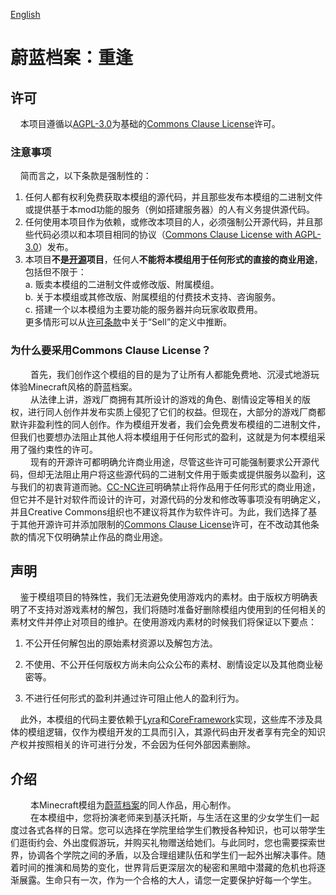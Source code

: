 [English](README.md)

# 蔚蓝档案：重逢

## 许可

    本项目遵循以[AGPL-3.0](https://www.gnu.org/licenses/agpl-3.0.html)为基础的[Commons Clause License](https://commonsclause.com/)许可。<br>

### 注意事项

    简而言之，以下条款是强制性的：<br>

1. 任何人都有权利免费获取本模组的源代码，并且那些发布本模组的二进制文件或提供基于本mod功能的服务（例如搭建服务器）的人有义务提供源代码。<br>
2. 任何使用本项目作为依赖，或修改本项目的人，必须强制公开源代码，并且那些代码必须以和本项目相同的协议（[Commons Clause License with AGPL-3.0](LICENSE.txt)）发布。<br>
3. 本项目**不是[开源](https://opensource.org/osd)项目**，任何人**不能将本模组用于任何形式的直接的商业用途**，包括但不限于：<br>
   a. 贩卖本模组的二进制文件或修改版、附属模组。<br>
   b. 关于本模组或其修改版、附属模组的付费技术支持、咨询服务。<br>
   c. 搭建一个以本模组为主要功能的服务器并向玩家收取费用。<br>
   更多情形可以从[许可条款](LICENSE.txt)中关于“Sell”的定义中推断。<br>

### 为什么要采用Commons Clause License？

&emsp;&emsp;  首先，我们创作这个模组的目的是为了让所有人都能免费地、沉浸式地游玩体验Minecraft风格的蔚蓝档案。<br>
&emsp;&emsp;  从法律上讲，游戏厂商拥有其所设计的游戏的角色、剧情设定等相关的版权，进行同人创作并发布实质上侵犯了它们的权益。但现在，大部分的游戏厂商都默许非盈利性的同人创作。作为模组开发者，我们会免费发布模组的二进制文件，但我们也要想办法阻止其他人将本模组用于任何形式的盈利，这就是为何本模组采用了强约束性的许可。<br>
&emsp;&emsp;  现有的开源许可都明确允许商业用途，尽管这些许可可能强制要求公开源代码，但却无法阻止用户将这些源代码的二进制文件用于贩卖或提供服务以盈利，这与我们的初衷背道而驰。[CC-NC许可](https://opensource.creativecommons.org/)明确禁止将作品用于任何形式的商业用途，但它并不是针对软件而设计的许可，对源代码的分发和修改等事项没有明确定义，并且Creative Commons组织也不建议将其作为软件许可。为此，我们选择了基于其他开源许可并添加限制的[Commons Clause License](https://commonsclause.com/)许可，在不改动其他条款的情况下仅明确禁止作品的商业用途。

## 声明

    鉴于模组项目的特殊性，我们无法避免使用游戏内的素材。由于版权方明确表明了不支持对游戏素材的解包，我们将随时准备好删除模组内使用到的任何相关的素材文件并停止对项目的维护。在使用游戏内素材的时候我们将保证以下要点：<br>

1. 不公开任何解包出的原始素材资源以及解包方法。<br>

2. 不使用、不公开任何版权方尚未向公众公布的素材、剧情设定以及其他商业秘密等。<br>

3. 不进行任何形式的盈利并通过许可阻止他人的盈利行为。<br>

    此外，本模组的代码主要依赖于[Lyra](https://github.com/xueyufengling/Lyra)和[CoreFramework](https://github.com/xueyufengling/BlueArchive-Rendezvous/tree/main/src/main/java/fw)实现，这些库不涉及具体的模组逻辑，仅作为模组开发的工具而引入，其源代码由开发者享有完全的知识产权并按照相关的许可进行分发，不会因为任何外部因素删除。

## 介绍

&emsp;&emsp;  本Minecraft模组为[蔚蓝档案](https://bluearchive.nexon.com)的同人作品，用心制作。<br>
&emsp;&emsp;  在本模组中，您将扮演老师来到基沃托斯，与生活在这里的少女学生们一起度过各式各样的日常。您可以选择在学院里给学生们教授各种知识，也可以带学生们逛街约会、外出度假游玩，并购买礼物赠送给她们。与此同时，您也需要探索世界，协调各个学院之间的矛盾，以及合理组建队伍和学生们一起外出解决事件。随着时间的推演和局势的变化，世界背后更深层次的秘密和黑暗中潜藏的危机也将逐渐展露。生命只有一次，作为一个合格的大人，请您一定要保护好每一个学生。<br>